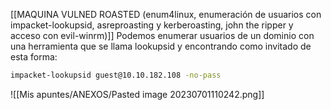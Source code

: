 [[MAQUINA VULNED ROASTED (enum4linux, enumeración de usuarios con impacket-lookupsid, asreproasting y kerberoasting, john the ripper y acceso con evil-winrm)]]
Podemos enumerar usuarios de un dominio con una herramienta que se llama lookupsid y encontrando como invitado de esta forma:
```bash
impacket-lookupsid guest@10.10.182.108 -no-pass
```
![[Mis apuntes/ANEXOS/Pasted image 20230701110242.png]]
